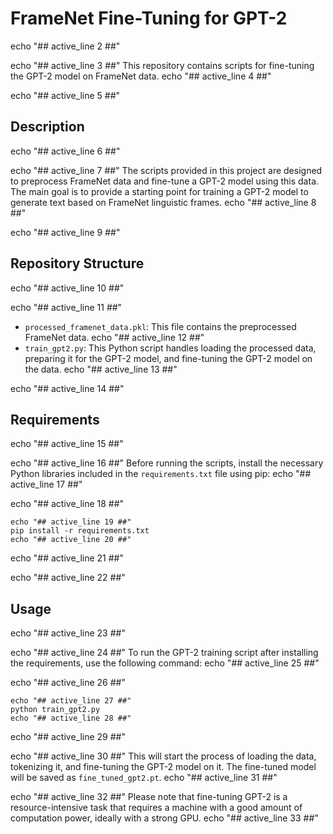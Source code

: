 # FrameNet Fine-Tuning for GPT-2
echo "## active_line 2 ##"

echo "## active_line 3 ##"
This repository contains scripts for fine-tuning the GPT-2 model on FrameNet data.
echo "## active_line 4 ##"

echo "## active_line 5 ##"
## Description
echo "## active_line 6 ##"

echo "## active_line 7 ##"
The scripts provided in this project are designed to preprocess FrameNet data and fine-tune a GPT-2 model using this data. The main goal is to provide a starting point for training a GPT-2 model to generate text based on FrameNet linguistic frames.
echo "## active_line 8 ##"

echo "## active_line 9 ##"
## Repository Structure
echo "## active_line 10 ##"

echo "## active_line 11 ##"
- `processed_framenet_data.pkl`: This file contains the preprocessed FrameNet data.
echo "## active_line 12 ##"
- `train_gpt2.py`: This Python script handles loading the processed data, preparing it for the GPT-2 model, and fine-tuning the GPT-2 model on the data.
echo "## active_line 13 ##"

echo "## active_line 14 ##"
## Requirements
echo "## active_line 15 ##"

echo "## active_line 16 ##"
Before running the scripts, install the necessary Python libraries included in the `requirements.txt` file using pip:
echo "## active_line 17 ##"

echo "## active_line 18 ##"
```
echo "## active_line 19 ##"
pip install -r requirements.txt
echo "## active_line 20 ##"
```
echo "## active_line 21 ##"

echo "## active_line 22 ##"
## Usage
echo "## active_line 23 ##"

echo "## active_line 24 ##"
To run the GPT-2 training script after installing the requirements, use the following command:
echo "## active_line 25 ##"

echo "## active_line 26 ##"
```
echo "## active_line 27 ##"
python train_gpt2.py
echo "## active_line 28 ##"
```
echo "## active_line 29 ##"

echo "## active_line 30 ##"
This will start the process of loading the data, tokenizing it, and fine-tuning the GPT-2 model on it. The fine-tuned model will be saved as `fine_tuned_gpt2.pt`.
echo "## active_line 31 ##"

echo "## active_line 32 ##"
Please note that fine-tuning GPT-2 is a resource-intensive task that requires a machine with a good amount of computation power, ideally with a strong GPU.
echo "## active_line 33 ##"

